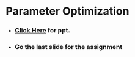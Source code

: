# Parameter Optimization

- ### **<a href="www.psrana.com"> Click Here</a> for ppt.**
- ### Go the last slide for the assignment

